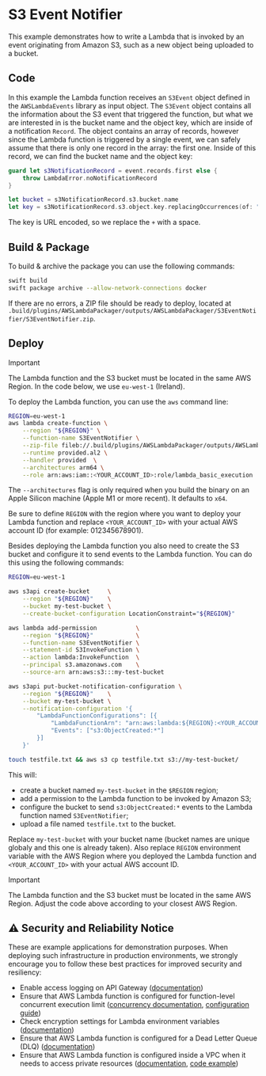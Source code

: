 # S3 Event Notifier

This example demonstrates how to write a Lambda that is invoked by an event originating from Amazon S3, such as a new object being uploaded to a bucket.

## Code

In this example the Lambda function receives an `S3Event` object defined in the `AWSLambdaEvents` library as input object. The `S3Event` object contains all the information about the S3 event that triggered the function, but what we are interested in is the bucket name and the object key, which are inside of a notification `Record`. The object contains an array of records, however since the Lambda function is triggered by a single event, we can safely assume that there is only one record in the array: the first one. Inside of this record, we can find the bucket name and the object key:

```swift
guard let s3NotificationRecord = event.records.first else {
    throw LambdaError.noNotificationRecord
}

let bucket = s3NotificationRecord.s3.bucket.name
let key = s3NotificationRecord.s3.object.key.replacingOccurrences(of: "+", with: " ")
```

The key is URL encoded, so we replace the `+` with a space.

## Build & Package 

To build & archive the package you can use the following commands:

```bash
swift build
swift package archive --allow-network-connections docker
```

If there are no errors, a ZIP file should be ready to deploy, located at `.build/plugins/AWSLambdaPackager/outputs/AWSLambdaPackager/S3EventNotifier/S3EventNotifier.zip`.

## Deploy

> [!IMPORTANT]
> The Lambda function and the S3 bucket must be located in the same AWS Region. In the code below, we use `eu-west-1` (Ireland). 

To deploy the Lambda function, you can use the `aws` command line:

```bash
REGION=eu-west-1
aws lambda create-function \
    --region "${REGION}" \
    --function-name S3EventNotifier \
    --zip-file fileb://.build/plugins/AWSLambdaPackager/outputs/AWSLambdaPackager/S3EventNotifier/S3EventNotifier.zip \
    --runtime provided.al2 \
    --handler provided  \
    --architectures arm64 \
    --role arn:aws:iam::<YOUR_ACCOUNT_ID>:role/lambda_basic_execution
```

The `--architectures` flag is only required when you build the binary on an Apple Silicon machine (Apple M1 or more recent). It defaults to `x64`.

Be sure to define `REGION` with the region where you want to deploy your Lambda function and replace `<YOUR_ACCOUNT_ID>` with your actual AWS account ID (for example: 012345678901).

Besides deploying the Lambda function you also need to create the S3 bucket and configure it to send events to the Lambda function. You can do this using the following commands:

```bash
REGION=eu-west-1

aws s3api create-bucket     \
    --region "${REGION}"    \
    --bucket my-test-bucket \
    --create-bucket-configuration LocationConstraint="${REGION}"

aws lambda add-permission           \
    --region "${REGION}"            \
    --function-name S3EventNotifier \
    --statement-id S3InvokeFunction \
    --action lambda:InvokeFunction  \
    --principal s3.amazonaws.com    \
    --source-arn arn:aws:s3:::my-test-bucket

aws s3api put-bucket-notification-configuration \
    --region "${REGION}"    \
    --bucket my-test-bucket \
    --notification-configuration '{
        "LambdaFunctionConfigurations": [{
            "LambdaFunctionArn": "arn:aws:lambda:${REGION}:<YOUR_ACCOUNT_ID>:function:S3EventNotifier",
            "Events": ["s3:ObjectCreated:*"]
        }]
    }'

touch testfile.txt && aws s3 cp testfile.txt s3://my-test-bucket/
```

This will:
 - create a bucket named `my-test-bucket` in the `$REGION` region;
 - add a permission to the Lambda function to be invoked by Amazon S3;
 - configure the bucket to send `s3:ObjectCreated:*` events to the Lambda function named `S3EventNotifier`;
 - upload a file named `testfile.txt` to the bucket.

Replace `my-test-bucket` with your bucket name (bucket names are unique globaly and this one is already taken). Also replace `REGION` environment variable with the AWS Region where you deployed the Lambda function and `<YOUR_ACCOUNT_ID>` with your actual AWS account ID.

> [!IMPORTANT]
> The Lambda function and the S3 bucket must be located in the same AWS Region. Adjust the code above according to your closest AWS Region.

## ⚠️ Security and Reliability Notice

These are example applications for demonstration purposes. When deploying such infrastructure in production environments, we strongly encourage you to follow these best practices for improved security and resiliency:

- Enable access logging on API Gateway ([documentation](https://docs.aws.amazon.com/apigateway/latest/developerguide/set-up-logging.html))
- Ensure that AWS Lambda function is configured for function-level concurrent execution limit ([concurrency documentation](https://docs.aws.amazon.com/lambda/latest/dg/lambda-concurrency.html), [configuration guide](https://docs.aws.amazon.com/lambda/latest/dg/configuration-concurrency.html))
- Check encryption settings for Lambda environment variables ([documentation](https://docs.aws.amazon.com/lambda/latest/dg/configuration-envvars-encryption.html))
- Ensure that AWS Lambda function is configured for a Dead Letter Queue (DLQ) ([documentation](https://docs.aws.amazon.com/lambda/latest/dg/invocation-async-retain-records.html#invocation-dlq))
- Ensure that AWS Lambda function is configured inside a VPC when it needs to access private resources ([documentation](https://docs.aws.amazon.com/lambda/latest/dg/configuration-vpc.html), [code example](https://github.com/awslabs/swift-aws-lambda-runtime/tree/main/Examples/ServiceLifecycle%2BPostgres))